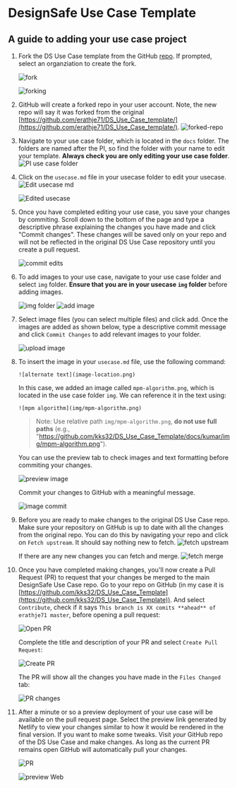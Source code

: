 # DesignSafe Use Case Template

## A guide to adding your use case project

1. Fork the DS Use Case template from the GitHub [repo](https://github.com/erathje71/DS_Use_Case_template/). If prompted, select an organziation to create the fork.

    ![fork](images/00-fork.png)

    ![forking](images/01-forking.png)

1. GitHub will create a forked repo in your user account. Note, the new repo will say it was forked from the original [https://github.com/erathje71/DS_Use_Case_template/](https://github.com/erathje71/DS_Use_Case_template/).
    ![forked-repo](images/02-forked-repo.png)

1. Navigate to your use case folder, which is located in the `docs` folder. The folders are named after the PI, so find the folder with your name to edit your template. **Always check you are only editing your use case folder**.
    ![PI use case folder](images/03-pi-usecase-folder.png)

1. Click on the `usecase.md` file in your usecase folder to edit your usecase. 
    ![Edit usecase md](images/04-edit-usecasemd.png)

    ![Edited usecase](images/05-edit-usecase.png)

1. Once you have completed editing your use case, you save your changes by commiting. Scroll down to the bottom of the page and type a descriptive phrase explaining the changes you have made and click "Commit changes". These changes will be saved only on your repo and will not be reflected in the original DS Use Case repository until you create a pull request.

    ![commit edits](images/06-commit-usecase-edits.png)

1. To add images to your use case, navigate to your use case folder and select `img` folder. **Ensure that you are in your usecase `img` folder** before adding images.

    ![img folder](images/07-img-folder.png)
    ![add image](images/08-add-img.png)

1. Select image files (you can select multiple files) and click add. Once the images are added as shown below, type a descriptive commit message and click `Commit Changes` to add relevant images to your folder. 

    ![upload image](images/09-upload-image.png)

1. To insert the image in your `usecase.md` file, use the following command:
    ```
    ![alternate text](image-location.png)
    ```
   In this case, we added an image called `mpm-algorithm.png`, which is located in the use case folder `img`. We can reference it in the text using:
    ```
    ![mpm algorithm](img/mpm-algorithm.png)
    ```
   > Note: Use relative path `img/mpm-algorithm.png`, **do not use full paths** (e.g., "https://github.com/kks32/DS_Use_Case_Template/docs/kumar/img/mpm-algorithm.png").

   You can use the preview tab to check images and text formatting before commiting your changes. 

   ![preview image](images/11-preview-img.png)

   Commit your changes to GitHub with a meaningful message.

   ![image commit](images/12-image-commit.png)

1. Before you are ready to make changes to the original DS Use Case repo. Make sure your repository on GitHub is up to date with all the changes from the original repo. You can do this by navigating your repo and click on `Fetch upstream`. It should say nothing new to fetch. 
    ![fetch upstream](images/16-fetch-upstream.png)

    If there are any new changes you can fetch and merge.
    ![fetch merge](images/17-fetch-merge.png)

1. Once you have completed making changes, you'll now create a Pull Request (PR) to request that your changes be merged to the main DesignSafe Use Case repo. Go to your repo on GitHub (in my case it is [https://github.com/kks32/DS_Use_Case_Template](https://github.com/kks32/DS_Use_Case_Template)). And select `Contribute`, check if it says `This branch is XX comits **ahead** of erathje71 master`, before opening a pull request:

    ![Open PR](images/18-open-pr.png)

    Complete the title and description of your PR and select `Create Pull Request`:

    ![Create PR](images/19-create-pr.png)

    The PR will show all the changes you have made in the `Files Changed` tab:

    ![PR changes](images/20-pr-file-changes.png)

1. After a minute or so a preview deployment of your use case will be available on the pull request page. Select the preview link generated by Netlify to view your changes similar to how it would be rendered in the final version. If you want to make some tweaks. Visit *your* GitHub repo of the DS Use Case and make changes. As long as the current PR remains open GitHub will automatically pull your changes. 

    ![PR](images/21-pr.png)

    ![preview Web](images/22-preview.png)